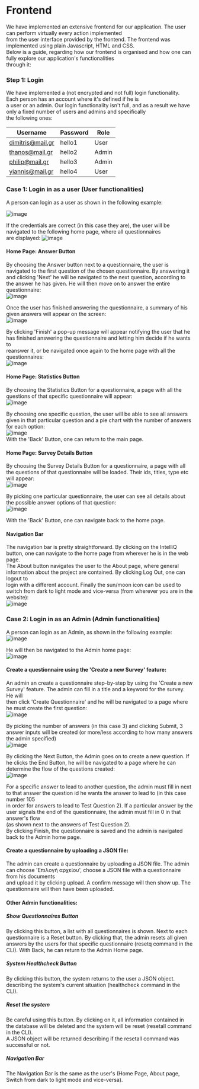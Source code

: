 # Frontend  
We have implemented an extensive frontend for our application. The user can perform virtually every action implemented  
from the user interface provided by the frontend. The frontend was implemented using plain Javascript, HTML and CSS.  
Below is a guide, regarding how our frontend is organised and how one can fully explore our application's functionalities  
through it:  

### Step 1: Login  
We have implemented a (not encrypted and not full) login functionality. Each person has an account where it's defined if he is  
a user or an admin. Our login functionality isn't full, and as a result we have only a fixed number of users and admins and specifically  
the following ones:  

| Username  | Password | Role   |      
| ------------- | ------------- | ------------- |
| dimitris@mail.gr  | hello1  |  User             |
| thanos@mail.gr  | hello2  |  Admin              |
| philip@mail.gr  | hello3  |  Admin             |
| yiannis@mail.gr  | hello4  |  User              |  

### Case 1: Login in as a user (User functionalities)  
A person can login as a user as shown in the following example:  

![image](https://user-images.githubusercontent.com/115417360/218682860-04ba4ef4-5515-4717-81c7-a80a64be1633.png)    

If the credentials are correct (in this case they are), the user will be navigated to the following home page, where all questionnaires  
are displayed: 
![image](https://user-images.githubusercontent.com/115417360/218683141-14e89971-babd-41ac-958b-a73d3a89bd24.png)  

#### Home Page: Answer Button  
By choosing the Answer button next to a questionnaire, the user is navigated to the first question of the chosen questionnaire. By answering it  
and clicking 'Next' he will be navigated to the next question, according to the answer he has given. He will then move on to answer the entire questionnaire:  
![image](https://user-images.githubusercontent.com/115417360/218683527-433f28c7-247b-4783-a953-6bbd9e136f54.png)  

Once the user has finished answering the questionnaire, a summary of his given answers will appear on the screen:  
![image](https://user-images.githubusercontent.com/115417360/218683971-e504a208-d695-4434-b3b6-b9ca1da23e52.png)  

By clicking 'Finish' a pop-up message will appear notifying the user that he has finished answering the questionnaire and letting him decide if he wants to  
reanswer it, or be navigated once again to the home page with all the questionnaires:  
![image](https://user-images.githubusercontent.com/115417360/218684322-233f7688-3e6f-407a-b3f4-a43692d89835.png)

#### Home Page: Statistics Button  
By choosing the Statistics Button for a questionnaire, a page with all the questions of that specific questionnaire will appear:  
![image](https://user-images.githubusercontent.com/115417360/218684743-739de43d-aeae-4677-9700-7e03ff301552.png)  

By choosing one specific question, the user will be able to see all answers given in that particular question and a pie chart with the number of answers  
for each option:  
![image](https://user-images.githubusercontent.com/115417360/218685210-ca420024-7492-45aa-b51d-2cb20c25ecc6.png)  
With the 'Back' Button, one can return to the main page.  

#### Home Page: Survey Details Button  
By choosing the Survey Details Button for a questionnaire, a page with all the questions of that questionnaire will be loaded. Their ids, titles, type etc  
will appear:  
![image](https://user-images.githubusercontent.com/115417360/218685817-faf94881-5b1a-4de2-9ad0-6f97e9a9af06.png)  

By picking one particular questionnaire, the user can see all details about the possible answer options of that question:  
![image](https://user-images.githubusercontent.com/115417360/218685912-0bc6db36-b037-481d-917c-9cfa1ed86a25.png)  

With the 'Back' Button, one can navigate back to the home page.   

#### Navigation Bar  
The navigation bar is pretty straightforward. By clicking on the IntelliQ button, one can navigate to the home page from wherever he is in the web page.  
The About button navigates the user to the About page, where general information about the project are contained. By clicking Log Out, one can logout to  
login with a different account. Finally the sun/moon icon can be used to switch from dark to light mode and vice-versa (from wherever you are in the website):  
![image](https://user-images.githubusercontent.com/115417360/218686628-7ae9ff1b-9f9c-442c-909a-32d8099e010c.png)  

### Case 2: Login in as an Admin (Admin functionalities)  

A person can login as an Admin, as shown in the following example:  
![image](https://user-images.githubusercontent.com/115417360/218687149-da346900-7016-40e3-b4ac-9cf785600763.png)  

He will then be navigated to the Admin home page:  
![image](https://user-images.githubusercontent.com/115417360/218687282-79dba110-8684-4871-8abc-bc8d2f2984ca.png)  

#### Create a questionnaire using the 'Create a new Survey' feature:  
An admin an create a questionnaire step-by-step by using the 'Create a new Survey' feature. The admin can fill in a title and a keyword for the survey. He will  
then click 'Create Questionnaire' and he will be navigated to a page where he must create the first question:  
![image](https://user-images.githubusercontent.com/115417360/218688025-2fb27268-6114-41e4-964f-491d5456807f.png)  

By picking the number of answers (in this case 3) and clicking Submit, 3 answer inputs will be created (or more/less according to how many answers the admin specified)  
![image](https://user-images.githubusercontent.com/115417360/218688363-8ada16c9-87f5-4f8e-9248-589eb9f84b31.png)  

By clicking the Next Button, the Admin goes on to create a new question. If he clicks the End Button, he will be navigated to a page where he can  
determine the flow of the questions created:  
![image](https://user-images.githubusercontent.com/115417360/218689224-02743218-c118-49f7-b4e3-6891a429b583.png)

For a specific answer to lead to another question, the admin must fill in next to that answer the question id he wants the answer to lead to (in this case number 105    
in order for answers to lead to Test Question 2). If a particular answer by the user signals the end of the questionnaire, the admin must fill in 0 in that answer's flow  
(as shown next to the answers of Test Question 2).  
By clicking Finish, the questionnaire is saved and the admin is navigated back to the Admin home page.  

#### Create a questionnaire by uploading a JSON file:  
The admin can create a questionnaire by uploading a JSON file. The admin can choose 'Επιλογή αρχείου', choose a JSON file with a questionnaire from his documents  
and upload it by clicking upload. A confirm message will then show up. The questionnaire will then have been uploaded.  

#### Other Admin functionalities:  

##### Show Questionnaires Button  
By clicking this button, a list with all questionnaires is shown. Next to each questionnaire is a Reset button. By clicking that, the admin resets all given  
answers by the users for that specific questionnaire (resetq command in the CLI).  With Back, he can return to the Admin Home page.  

##### System Healthcheck Button  
By clicking this button, the system returns to the user a JSON object. describing the system's current situation (healthcheck command in the CLI).  

##### Reset the system  
Be careful using this button. By clicking on it, all information contained in the database will be deleted and the system will be reset (resetall command in the CLI).  
A JSON object will be returned describing if the resetall command was successful or not.  

##### Navigation Bar  
The Navigation Bar is the same as the user's (Home Page, About page, Switch from dark to light mode and vice-versa).  




















